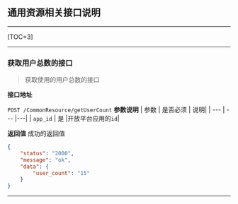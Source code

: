 ## **通用资源相关接口说明**
*****
[TOC=3]
***

### **获取用户总数的接口**

>获取使用的用户总数的接口

**接口地址**

 `POST /CommonResource/getUserCount` 
**参数说明**
| 参数 | 是否必须 | 说明|
| --- | --- |---|
| `app_id` | 是 |开放平台应用的`id`|

**返回值**
成功的返回值
```json
{
    "status": "2000",
    "message": "ok",
    "data": {
        "user_count": "15"
    }
}
```

***
